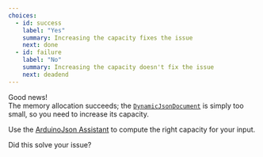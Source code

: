 ```yaml
---
choices:
  - id: success
    label: "Yes"
    summary: Increasing the capacity fixes the issue
    next: done
  - id: failure
    label: "No"
    summary: Increasing the capacity doesn't fix the issue
    next: deadend
---
```


Good news!  
The memory allocation succeeds; the [`DynamicJsonDocument`](/v6/api/dynamicjsondocument/) is simply too small, so you need to increase its capacity.

Use the [ArduinoJson Assistant](/v6/assistant/) to compute the right capacity for your input.

Did this solve your issue?